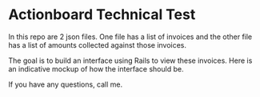 # Actionboard Technical Test

In this repo are 2 json files. One file has a list of invoices and the other file has a list of amounts collected against those invoices.

The goal is to build an interface using Rails to view these invoices. Here is an indicative mockup of how the interface should be.


If you have any questions, call me.
